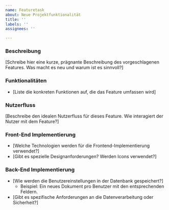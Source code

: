 ```yaml
---
name: Featuretask
about: Neue Projektfunktionalität
title: ''
labels: ''
assignees: ''

---
```


### Beschreibung

[Schreibe hier eine kurze, prägnante Beschreibung des vorgeschlagenen Features. Was macht es neu und warum ist es 
sinnvoll?]

### Funktionalitäten

* [Liste die konkreten Funktionen auf, die das Feature umfassen wird]

### Nutzerfluss

[Beschreibe den idealen Nutzerfluss für dieses Feature. Wie interagiert der Nutzer mit dem Feature?]

### Front-End Implementierung

* [Welche Technologien werden für die Frontend-Implementierung verwendet?]
* [Gibt es spezielle Designanforderungen? Werden Icons verwendet?]


### Back-End Implementierung

* [Wie werden die Benutzereinstellungen in der Datenbank gespeichert?]
    * Beispiel: Ein neues Dokument pro Benutzer mit den entsprechenden Feldern.
* [Gibt es spezifische Anforderungen an die Datenverarbeitung oder Sicherheit?]

